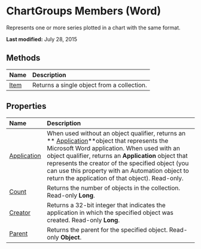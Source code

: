 
# ChartGroups Members (Word)
Represents one or more series plotted in a chart with the same format.

 **Last modified:** July 28, 2015


## Methods



|**Name**|**Description**|
|:-----|:-----|
| [Item](0d78e50d-f2e1-1617-a563-65cc48ca2c30.md)|Returns a single object from a collection.|

## Properties



|**Name**|**Description**|
|:-----|:-----|
| [Application](dd8748ec-5f56-9ede-8029-f9aea63281bc.md)|When used without an object qualifier, returns an  ** [Application](d1cf6f8f-4e88-bf01-93b4-90a83f79cb44.md)**object that represents the Microsoft Word application. When used with an object qualifier, returns an  **Application** object that represents the creator of the specified object (you can use this property with an Automation object to return the application of that object). Read-only.|
| [Count](400d14b9-4b05-d601-5003-35b5eb87a19f.md)|Returns the number of objects in the collection. Read-only  **Long**.|
| [Creator](580937b3-8066-7208-ff98-f023dd30b713.md)|Returns a 32-bit integer that indicates the application in which the specified object was created. Read-only  **Long**.|
| [Parent](8b7b21d8-11e5-ceac-34a4-bdcbc99a712c.md)|Returns the parent for the specified object. Read-only  **Object**.|
